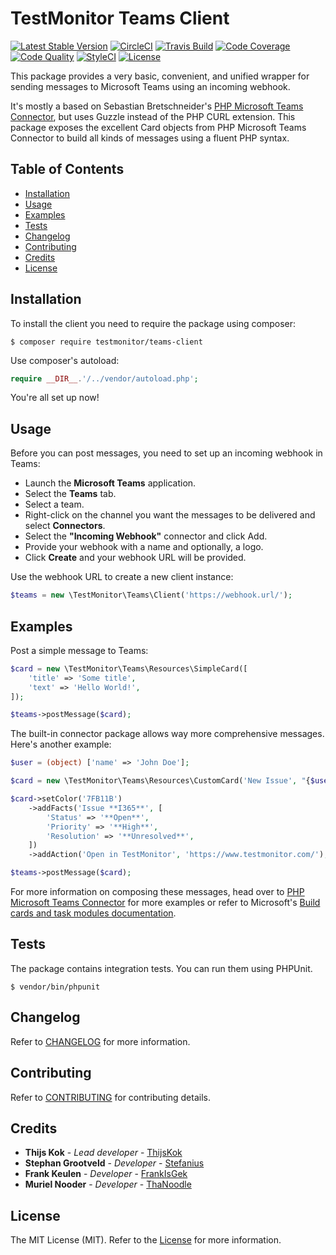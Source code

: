 # TestMonitor Teams Client

[![Latest Stable Version](https://poser.pugx.org/testmonitor/teams-client/v/stable)](https://packagist.org/packages/testmonitor/teams-client)
[![CircleCI](https://img.shields.io/circleci/project/github/testmonitor/teams-client.svg)](https://circleci.com/gh/testmonitor/teams-client)
[![Travis Build](https://travis-ci.com/testmonitor/teams-client.svg?branch=main)](https://app.travis-ci.com/github/testmonitor/teams-client)
[![Code Coverage](https://scrutinizer-ci.com/g/testmonitor/teams-client/badges/coverage.png?b=main)](https://scrutinizer-ci.com/g/testmonitor/teams-client/?branch=main)
[![Code Quality](https://scrutinizer-ci.com/g/testmonitor/teams-client/badges/quality-score.png?b=main)](https://scrutinizer-ci.com/g/testmonitor/teams-client/?branch=main)
[![StyleCI](https://styleci.io/repos/406275668/shield)](https://styleci.io/repos/406275668)
[![License](https://poser.pugx.org/testmonitor/teams-client/license)](https://packagist.org/packages/testmonitor/teams-client)

This package provides a very basic, convenient, and unified wrapper for sending messages to Microsoft Teams using an incoming webhook.

It's mostly a based on Sebastian Bretschneider's [PHP Microsoft Teams Connector](https://github.com/sebbmeyer/php-microsoft-teams-connector), but uses Guzzle
instead of the PHP CURL extension. This package exposes the excellent Card objects from PHP Microsoft Teams Connector to build all kinds of
messages using a fluent PHP syntax.

## Table of Contents

- [Installation](#installation)
- [Usage](#usage)
- [Examples](#examples)
- [Tests](#tests)
- [Changelog](#changelog)
- [Contributing](#contributing)
- [Credits](#credits)
- [License](#license)

## Installation

To install the client you need to require the package using composer:

	$ composer require testmonitor/teams-client

Use composer's autoload:

```php
require __DIR__.'/../vendor/autoload.php';
```

You're all set up now!

## Usage

Before you can post messages, you need to set up an incoming webhook in Teams:

- Launch the **Microsoft Teams** application.
- Select the **Teams** tab.
- Select a team.
- Right-click on the channel you want the messages to be delivered and select **Connectors**.
- Select the **"Incoming Webhook"** connector and click Add.
- Provide your webhook with a name and optionally, a logo.
- Click **Create** and your webhook URL will be provided.

Use the webhook URL to create a new client instance:

```php
$teams = new \TestMonitor\Teams\Client('https://webhook.url/');
```

## Examples

Post a simple message to Teams:

```php
$card = new \TestMonitor\Teams\Resources\SimpleCard([
    'title' => 'Some title',
    'text' => 'Hello World!',
]);

$teams->postMessage($card);
```

The built-in connector package allows way more comprehensive messages. Here's another example:

```php
$user = (object) ['name' => 'John Doe'];

$card = new \TestMonitor\Teams\Resources\CustomCard('New Issue', "{$user->name} created a new issue");

$card->setColor('7FB11B')
    ->addFacts('Issue **I365**', [
        'Status' => '**Open**',
        'Priority' => '**High**',
        'Resolution' => '**Unresolved**',
    ])
    ->addAction('Open in TestMonitor', 'https://www.testmonitor.com/');

$teams->postMessage($card);
```

For more information on composing these messages, head over to
[PHP Microsoft Teams Connector](https://github.com/sebbmeyer/php-microsoft-teams-connector)
for more examples or refer to Microsoft's [Build cards and task modules documentation](https://docs.microsoft.com/en-us/microsoftteams/platform/task-modules-and-cards/cards-and-task-modules).

## Tests

The package contains integration tests. You can run them using PHPUnit.

    $ vendor/bin/phpunit

## Changelog

Refer to [CHANGELOG](CHANGELOG.md) for more information.

## Contributing

Refer to [CONTRIBUTING](CONTRIBUTING.md) for contributing details.

## Credits

* **Thijs Kok** - *Lead developer* - [ThijsKok](https://github.com/thijskok)
* **Stephan Grootveld** - *Developer* - [Stefanius](https://github.com/stefanius)
* **Frank Keulen** - *Developer* - [FrankIsGek](https://github.com/frankisgek)
* **Muriel Nooder** - *Developer* - [ThaNoodle](https://github.com/thanoodle)

## License

The MIT License (MIT). Refer to the [License](LICENSE.md) for more information.
